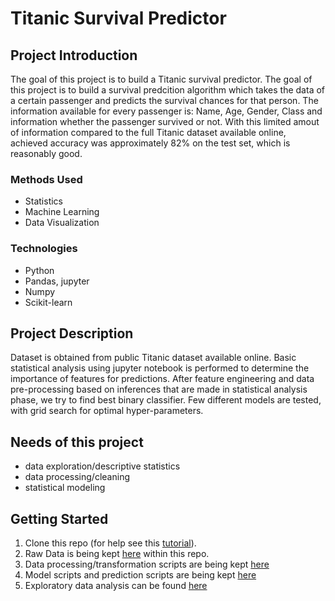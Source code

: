 # Titanic Survival Predictor

## Project Introduction
The goal of this project is to build a Titanic survival predictor. The goal of this project is to build a survival
predcition algorithm which takes the data of a certain passenger and predicts the survival chances for that person.
The information available for every passenger is: Name, Age, Gender, Class and information whether the passenger 
survived or not. With this limited amout of information compared to the full Titanic dataset available online, 
achieved accuracy was approximately 82% on the test set, which is reasonably good.

### Methods Used
* Statistics
* Machine Learning
* Data Visualization

### Technologies
* Python
* Pandas, jupyter
* Numpy
* Scikit-learn

## Project Description
Dataset is obtained from public Titanic dataset available online. Basic statistical analysis using jupyter notebook is
performed to determine the importance of features for predictions. After feature engineering and data pre-processing
based on inferences that are made in statistical analysis phase, we try to find best binary classifier. Few different
models are tested, with grid search for optimal hyper-parameters.

## Needs of this project

- data exploration/descriptive statistics
- data processing/cleaning
- statistical modeling

## Getting Started

1. Clone this repo (for help see this [tutorial](https://help.github.com/articles/cloning-a-repository/)).
2. Raw Data is being kept [here](https://github.com/Simioo/DS-2019/tree/develop/data/raw) within this repo.
3. Data processing/transformation scripts are being kept [here](https://github.com/Simioo/DS-2019/tree/develop/bin)
4. Model scripts and prediction scripts are being kept [here](https://github.com/Simioo/DS-2019/tree/develop/models)
5. Exploratory data analysis can be found [here]()
